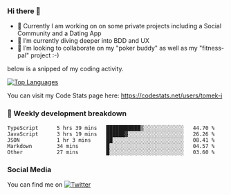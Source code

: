 ### Hi there 👋


- 🔭 Currently I am working on on some private projects including a Social Community and a Dating App
- 🌱 I’m currently diving deeper into BDD and UX
- 👯 I’m looking to collaborate on my "poker buddy" as well as my "fitness-pal" project :-)

below is a snipped of my coding activity.
<!--
**tomek-i/tomek-i** is a ✨ _special_ ✨ repository because its `README.md` (this file) appears on your GitHub profile.

Here are some ideas to get you started:

- 🔭 I’m currently working on ...
- 🌱 I’m currently learning ...
- 👯 I’m looking to collaborate on ...
- 🤔 I’m looking for help with ...
- 💬 Ask me about ...
- 📫 How to reach me: ...
- 😄 Pronouns: ...
- ⚡ Fun fact: ...
-->
[![Top Languages](https://github-readme-stats.vercel.app/api/top-langs/?username=tomek-i&layout=compact)](https://github.com/tomek-i)

You can visit my Code Stats page here: https://codestats.net/users/tomek-i

### 💬 Weekly development breakdown
<!--START_SECTION:waka-->

```text
TypeScript      5 hrs 39 mins   ███████████▒░░░░░░░░░░░░░   44.70 %
JavaScript      3 hrs 19 mins   ██████▓░░░░░░░░░░░░░░░░░░   26.26 %
JSON            1 hr 3 mins     ██░░░░░░░░░░░░░░░░░░░░░░░   08.41 %
Markdown        34 mins         █░░░░░░░░░░░░░░░░░░░░░░░░   04.57 %
Other           27 mins         █░░░░░░░░░░░░░░░░░░░░░░░░   03.60 %
```

<!--END_SECTION:waka-->

<!-- Actual text -->

### Social Media
You can find me on [![Twitter][1.2]][1]

<!-- Icons -->

[1.2]: http://i.imgur.com/wWzX9uB.png 


<!-- Links to your social media accounts -->

[1]: https://twitter.com/tomek_i
